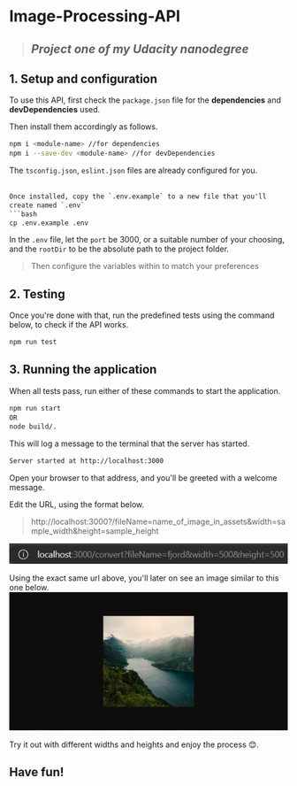 # Image-Processing-API
>## _Project one of my Udacity nanodegree_

## **1. Setup and configuration**
To use this API, first check the `package.json` file for the **dependencies** and **devDependencies** used.

Then install them accordingly as follows.
```bash
npm i <module-name> //for dependencies
npm i --save-dev <module-name> //for devDependencies
```
The `tsconfig.json`, `eslint.json` files are already configured for you.
```

Once installed, copy the `.env.example` to a new file that you'll create named `.env`
```bash
cp .env.example .env
```

In the `.env` file, let the `port` be 3000, or a suitable number of your choosing, and the `rootDir` to be the absolute path to the project folder.

>Then configure the variables within to match your preferences
## **2. Testing**
Once you're done with that, run the predefined tests using the command below, to check if the API works.
```bash
npm run test
```
## **3. Running the application**
When all tests pass, run either of these commands to start the application.
```bash
npm run start
OR
node build/.
```

This will log a message to the terminal that the server has started.
```bash
Server started at http://localhost:3000
```

Open your browser to that address, and you'll be greeted with a welcome message.

Edit the URL, using the format below.

> http://localhost:3000?/fileName=name_of_image_in_assets&width=sample_width&height=sample_height

![Image Example](assets/images/url.jpg)

Using the exact same url above, you'll later on see an image similar to this one below.
![Sample pic](assets/images/half.jpg)

Try it out with different widths and heights and enjoy the process 😊.

## **Have fun!**
